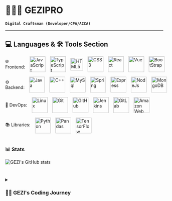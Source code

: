 # 
# 🧑🏻‍💼 GEZIPRO

**`Digital Craftsman (Developer/CPA/ACCA)`**

---

## 💻 Languages & 🛠 Tools Section
<div style="display: flex; align-items: center; margin-bottom: 15px;">
  <span>🌐 Frontend: </span>
  <img alt="JavaScript" width="50px" style="padding-left:15px;" src="https://cdn.jsdelivr.net/gh/devicons/devicon/icons/javascript/javascript-plain.svg"/>
  <img alt="TypeScript" width="50px" style="padding-left:15px;" src="https://cdn.jsdelivr.net/gh/devicons/devicon/icons/typescript/typescript-original.svg"/>
  <img alt="HTML5" width="40px" style="padding-left:15px;" src="https://cdn.jsdelivr.net/gh/devicons/devicon/icons/html5/html5-original-wordmark.svg"/>
  <img alt="CSS3" width="50px" style="padding-left:15px;" src="https://cdn.jsdelivr.net/gh/devicons/devicon/icons/css3/css3-original-wordmark.svg"/>
  <img alt="React" width="50px" style="padding-left:15px;" src="https://cdn.jsdelivr.net/gh/devicons/devicon/icons/react/react-original-wordmark.svg"/>
  <img alt="Vue" width="50px" style="padding-left:15px;" src="https://cdn.jsdelivr.net/gh/devicons/devicon/icons/vuejs/vuejs-original-wordmark.svg"/>
  <img alt="BootStrap" width="50px" style="padding-left:15px;" src="https://cdn.jsdelivr.net/gh/devicons/devicon/icons/bootstrap/bootstrap-original-wordmark.svg"/>
</div>

<div style="display: flex; align-items: center; margin-bottom: 15px;">
  <span>⚙️ Backend: </span>
  <img alt="Java" width="50px" style="padding-left:15px;" src="https://cdn.jsdelivr.net/gh/devicons/devicon/icons/java/java-original-wordmark.svg"/>
  <img alt="C++" width="50px" style="padding-left:15px;" src="https://cdn.jsdelivr.net/gh/devicons/devicon/icons/cplusplus/cplusplus-original.svg"/>
  <img alt="MySql" width="50px" style="padding-left:15px;" src="https://cdn.jsdelivr.net/gh/devicons/devicon/icons/mysql/mysql-original-wordmark.svg"/>
  <img alt="Spring" width="50px" style="padding-left:15px;" src="https://cdn.jsdelivr.net/gh/devicons/devicon/icons/spring/spring-original-wordmark.svg"/>
  <img alt="Express" width="50px" style="padding-left:15px;" src="https://cdn.jsdelivr.net/gh/devicons/devicon/icons/express/express-original-wordmark.svg"/>
  <img alt="NodeJs" width="50px" style="padding-left:15px;" src="https://cdn.jsdelivr.net/gh/devicons/devicon/icons/nodejs/nodejs-plain-wordmark.svg"/>
  <img alt="MongoDB" width="50px" style="padding-left:15px;" src="https://cdn.jsdelivr.net/gh/devicons/devicon/icons/mongodb/mongodb-plain-wordmark.svg"/>
</div>

<div style="display: flex; align-items: center; margin-bottom: 15px;">
  <span>🚀 DevOps:  </span>
  <img alt="Linux" width="50px" style="padding-left:15px;" src="https://cdn.jsdelivr.net/gh/devicons/devicon/icons/linux/linux-original.svg" />
  <img alt="Git" width="50px" style="padding-left:15px;" src="https://cdn.jsdelivr.net/gh/devicons/devicon/icons/git/git-plain-wordmark.svg"/>         
  <img alt="GitHub" width="50px" style="padding-left:15px;" src="https://cdn.jsdelivr.net/gh/devicons/devicon/icons/github/github-original-wordmark.svg"/>
  <img alt="Jenkins" width="50px" style="padding-left:15px;" src="https://cdn.jsdelivr.net/gh/devicons/devicon/icons/jenkins/jenkins-original.svg"/>
  <img alt="GitLab" width="50px" style="padding-left:15px;" src="https://cdn.jsdelivr.net/gh/devicons/devicon/icons/gitlab/gitlab-original-wordmark.svg"/>
  <img alt="Amazon Web Services" width="50px" style="padding-left:15px;" src="https://cdn.jsdelivr.net/gh/devicons/devicon/icons/amazonwebservices/amazonwebservices-original-wordmark.svg" />
</div>

<div style="display: flex; align-items: center;">
    <span>📚 Libraries: </span>
    <img alt="Python" width="50px" style="padding-left:15px;" src="https://cdn.jsdelivr.net/gh/devicons/devicon/icons/python/python-original.svg"/>
    <img alt="Pandas" width="50px" style="padding-left:15px;" src="https://cdn.jsdelivr.net/gh/devicons/devicon/icons/pandas/pandas-original-wordmark.svg" />
    <img alt="TensorFlow" width="50px" style="padding-left:15px;" src="https://cdn.jsdelivr.net/gh/devicons/devicon/icons/tensorflow/tensorflow-original-wordmark.svg"/>
</div>

<br />

### 📊 Stats

![GEZI's GitHub stats](https://github-readme-stats.vercel.app/api?username=Shuangbro888&show_icons=true&theme=gruvbox)

<!-- ![GitHub Streak](https://streak-stats.demolab.com?user=ForrestKnight&theme=gruvbox&border_radius=4.5) -->
#
<details>
 <summary><h3>👨‍💻 GEZI's Coding Journey</h3></summary>

